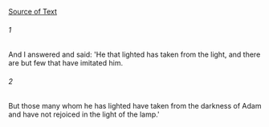 [Source of Text](https://github.com/scrollmapper/bible_databases_deuterocanonical)

###### 1
And I answered and said: 'He that lighted has taken from the light, and there are but few that have imitated him.

###### 2
But those many whom he has lighted have taken from the darkness of Adam and have not rejoiced in the light of the lamp.'